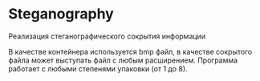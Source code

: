 # Steganography
Реализация стеганографического сокрытия информации

В качестве контейнера используется bmp файл, в качестве сокрытого файла может выступать файл с любым расширением.
Программа работает с любыми степенями упаковки (от 1 до 8).
